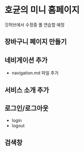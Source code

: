 # 호균의 미니 홈페이지
깃허브에서 수정중 풀 연습할 예정


## 장바구니 페이지 만들기

## 네비게이션 추가
- navigation.md 파일 추가




## 서비스 소개 추가

## 로그인/로그아웃
- login
- logout

## 검색창
